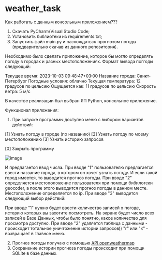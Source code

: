 # weather_task
Как работать с данным консольным приложением???
1. Скачать PyCharm/Visual Studio Code;
2. Установить библиотеки из requirements.txt;
3. Запустить файл main.py и наслождаться прогнозом погоды (предварительно скачав из данного репозитория).



Необходимо было сделать приложение, которое бы могло определять погоду в городах и разных местоположениях.
Формат вывода поггоды следующий:

Текущее время: 2023-10-03 09:48:47+03:00
Название города: Санкт-Петербург
Погодные условия: облачно
Текущая температура: 12 градусов по цельсию
Ощущается как: 11 градусов по цельсию
Скорость ветра: 5 м/c

В качестве реализации был выбран ЯП Python, консольное приложение.

Функционал приложения:
1. При запуске программы доступно меню с выбором вариантов действий:

[1] Узнать погоду в городе (по названию)
[2] Узнать погоду по моему местоположению
[3] Узнать историю запросов

[0] Закрыть программу

![image](https://github.com/Yadrick/weather_task/assets/90789479/f4d7ed62-9982-444e-93c6-b9ace007db09)


И предлагается ввод числа. 
При вводе "1" пользователю предлагается ввести название города, в котором он хочет узнать погоду. И если такой город имеется, то выводится прогноз погоды.
При вводе "2" определяется местоположение пользователя при помощи бибилотеки geocoder, а после этого выводится прогноз погоды в данном месте. Местоположение определяется по ip.
При вводе "3" выводится следующий выбор действий:




При вводе "1" нужно будет ввести количество записей о погоде, историю которых вы захотите посмотреть. На экране будет число всех записей в Базе Данных, чтобы было понятно, какое количество для просмотра доступно.
При вводе "2" удаляется таблица с данными - происходит тотальное уничтожение истории запросов))
"r" или "к" - возвращает в главное меню.

2. Прогноз погоды получаю с помощью [API openweathermap](https://openweathermap.org/current)
3. Сохранение истории прогноза погоды происходит при помощи SQLite в базе данных.


